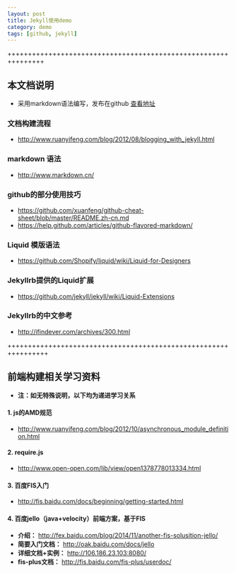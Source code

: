 ```yaml
---
layout: post
title: Jekyll使用demo
category: demo
tags: [github, jekyll]
---
```


+++++++++++++++++++++++++++++++++++++++++++++++++++++++++++++++

## 本文档说明
*	采用markdown语法编写，发布在github [查看地址](http://findever.github.io/mall_doc)

<!--more-->

### 文档构建流程
*	http://www.ruanyifeng.com/blog/2012/08/blogging_with_jekyll.html

### markdown 语法
*	http://www.markdown.cn/

### github的部分使用技巧
*	https://github.com/xuanfeng/github-cheat-sheet/blob/master/README.zh-cn.md
*	https://help.github.com/articles/github-flavored-markdown/

### Liquid 模版语法
* 	https://github.com/Shopify/liquid/wiki/Liquid-for-Designers

### Jekyllrb提供的Liquid扩展
*	https://github.com/jekyll/jekyll/wiki/Liquid-Extensions

### Jekyllrb的中文参考
*	http://ifindever.com/archives/300.html

++++++++++++++++++++++++++++++++++++++++++++++++++++++++++++++++

## 前端构建相关学习资料

*	**注：如无特殊说明，以下均为递进学习关系**

#### 1. js的AMD规范
*	http://www.ruanyifeng.com/blog/2012/10/asynchronous_module_definition.html

#### 2. require.js
*	http://www.open-open.com/lib/view/open1378778013334.html

#### 3. 百度FIS入门
*	http://fis.baidu.com/docs/beginning/getting-started.html

#### 4. 百度jello（java+velocity）前端方案，基于FIS
*	__介绍：__
		http://fex.baidu.com/blog/2014/11/another-fis-solusition-jello/
*	__简要入门文档：__
		http://oak.baidu.com/docs/jello
*	__详细文档+实例：__
		http://106.186.23.103:8080/
*	__fis-plus文档：__
		http://fis.baidu.com/fis-plus/userdoc/
